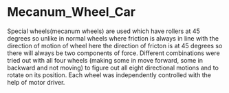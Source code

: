 # Mecanum_Wheel_Car
Special wheels(mecanum wheels) are used which have rollers at 45 degrees so unlike in normal wheels where friction is always in line with the direction of motion of wheel here the direction of fricton is at 45 degrees so there will always be two components of force. 
Different combinations were tried out with all four wheels (making some in move forward, some in backward and not moving) to figure out all eight directional motions and to rotate on its position.
Each wheel was independently controlled with the help of motor driver. 
